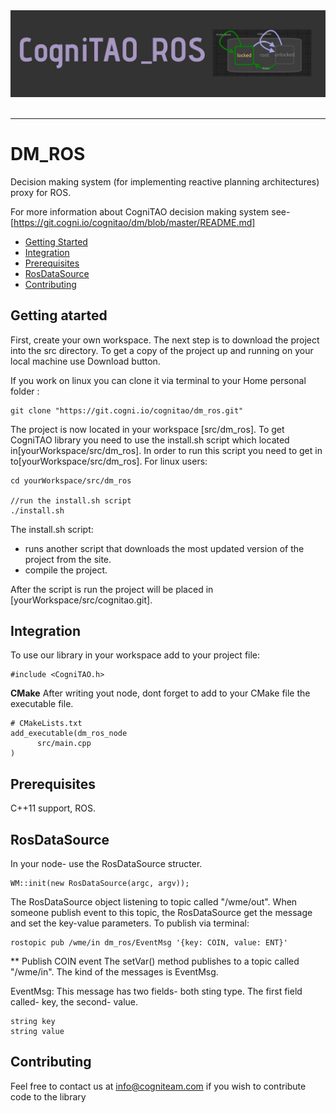 <div align="center">
  <img src="/ros.jpeg"><br><br>
</div>

-----------------

# DM_ROS
Decision making system (for implementing reactive planning architectures) proxy for ROS.

For more information about CogniTAO decision making system see-[https://git.cogni.io/cognitao/dm/blob/master/README.md] 

- [Getting Started](#getting-started)
- [Integration](#integration)
- [Prerequisites](#prerequisites)
- [RosDataSource](#send\geT-events)
- [Contributing](#contributing)
## Getting atarted
First, create your own workspace.
The next step is to download the project into the src directory.
To get a copy of the project up and running on your local machine use Download button.

If you work on linux you can clone it via terminal to your Home personal folder :
```
git clone "https://git.cogni.io/cognitao/dm_ros.git"
```
The project is now located in your workspace [src/dm_ros].
To get CogniTAO library you need to use the install.sh script which located in[yourWorkspace/src/dm_ros].
In order to run this script you need to get in to[yourWorkspace/src/dm_ros].
For linux users:
```
cd yourWorkspace/src/dm_ros

//run the install.sh script
./install.sh
```
The install.sh script:
- runs another script that downloads the most updated version of the project from the site.
- compile the project.

After the script is run the project will be placed in [yourWorkspace/src/cognitao.git].

## Integration

To use our library in your workspace add to your project file:
```
#include <CogniTAO.h>
```

**CMake**
After writing yout node, dont forget to add to your CMake file the executable file.
```
# CMakeLists.txt
add_executable(dm_ros_node
	  src/main.cpp		
)  
```
## Prerequisites
C++11 support, ROS.

## RosDataSource 
In your node- use the RosDataSource structer.
```
WM::init(new RosDataSource(argc, argv));
```

The RosDataSource object listening to topic called "/wme/out".
When someone publish event to this topic, the RosDataSource get the message and set the key-value parameters.
To publish via terminal:
```
rostopic pub /wme/in dm_ros/EventMsg '{key: COIN, value: ENT}'
```
** Publish COIN event
The setVar() method publishes to a topic called "/wme/in".
The kind of the messages is EventMsg.

EventMsg:
This message has two fields- both sting type.
The first field called- key, the second- value.
```
string key
string value
```


## Contributing

Feel free to contact us at info@cogniteam.com if you wish to contribute code to the library

